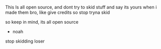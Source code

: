 This Is all open source, and dont try to skid stuff and say its yours
when i made them bro, like give credits so stop tryna skid

so keep in mind, its all open source 


- noah







stop skidding loser
